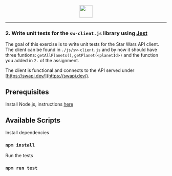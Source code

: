 <p align="center">
<img height="40" src="https://www.productboard.com/wp-content/themes/productboard_rebrand/public/img/productboard-logo.svg">
</p>

---

### 2. Write unit tests for the `sw-client.js` library using [Jest](https://jestjs.io/)

The goal of this exercise is to write unit tests for the Star Wars API client.
The client can be found in `./js/sw-client.js` and by now it should have three funtions:
`getAllPlanets()`, `getPlanet(<planetId>)` and the function you added in `2.` of the assignment.

The client is functional and connects to the API served under [https://swapi.dev/](https://swapi.dev/).

## Prerequisites

Install Node.js, instructions [here](https://nodejs.org/en/download/)

## Available Scripts

Install dependencies 
### `npm install`

Run the tests
### `npm run test`
